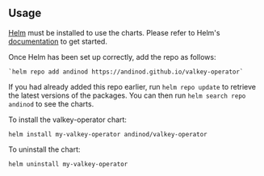 ## Usage

[Helm](https://helm.sh) must be installed to use the charts.  Please refer to
Helm's [documentation](https://helm.sh/docs) to get started.

Once Helm has been set up correctly, add the repo as follows:

    `helm repo add andinod https://andinod.github.io/valkey-operator`

If you had already added this repo earlier, run `helm repo update` to retrieve
the latest versions of the packages.  You can then run `helm search repo
andinod` to see the charts.

To install the valkey-operator chart:

    helm install my-valkey-operator andinod/valkey-operator

To uninstall the chart:

    helm uninstall my-valkey-operator
